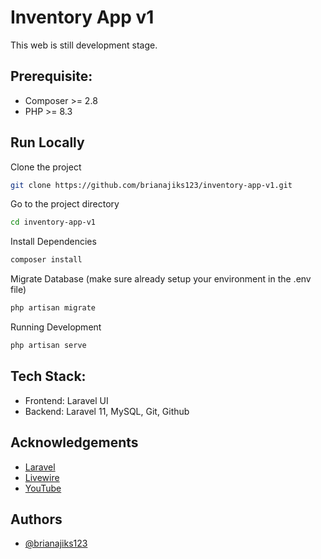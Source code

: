 # Inventory App v1
This web is still development stage.


## Prerequisite:

- Composer >= 2.8
- PHP >= 8.3


## Run Locally

Clone the project

```bash
git clone https://github.com/brianajiks123/inventory-app-v1.git
```

Go to the project directory

```bash
cd inventory-app-v1
```

Install Dependencies

```bash
composer install
```

Migrate Database (make sure already setup your environment in the .env file)

```bash
php artisan migrate
```

Running Development

```bash
php artisan serve
```


## Tech Stack:

- Frontend: Laravel UI
- Backend: Laravel 11, MySQL, Git, Github


## Acknowledgements

 - [Laravel](https://laravel.com/docs/11.x)
 - [Livewire](https://livewire.laravel.com/)
 - [YouTube](https://www.youtube.com/@KodingDulu)


## Authors

- [@brianajiks123](https://www.github.com/brianajiks123)
